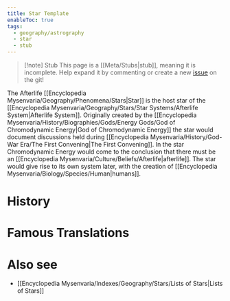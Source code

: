 ```yaml
---
title: Star Template
enableToc: true
tags:
  - geography/astrography
  - star
  - stub
---
```


> [!note] Stub
> This page is a [[Meta/Stubs|stub]], meaning it is incomplete. Help expand it by commenting or create a new [issue](https://github.com/RagtimeGal/quartz--encyclopedia-mysenvaria/issues/new/choose) on the git!

The Afterlife [[Encyclopedia Mysenvaria/Geography/Phenomena/Stars|Star]] is the host star of the [[Encyclopedia Mysenvaria/Geography/Stars/Star Systems/Afterlife System|Afterlife System]]. Originally created by the [[Encyclopedia Mysenvaria/History/Biographies/Gods/Energy Gods/God of Chromodynamic Energy|God of Chromodynamic Energy]] the star would document discussions held during [[Encyclopedia Mysenvaria/History/God-War Era/The First Convening|The First Convening]]. In the star Chromodynamic Energy would come to the conclusion that there must be an [[Encyclopedia Mysenvaria/Culture/Beliefs/Afterlife|afterlife]]. The star would give rise to its own system later, with the creation of [[Encyclopedia Mysenvaria/Biology/Species/Human|humans]].
# History

# Famous Translations

# Also see
- [[Encyclopedia Mysenvaria/Indexes/Geography/Stars/Lists of Stars|Lists of Stars]]
